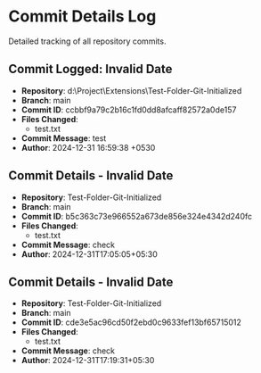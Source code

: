 # Commit Details Log

Detailed tracking of all repository commits.

## Commit Logged: Invalid Date
- **Repository**: d:\Project\Extensions\Test-Folder-Git-Initialized
- **Branch**: main
- **Commit ID**: ccbbf9a79c2b16c1fd0dd8afcaff82572a0de157
- **Files Changed**:
  - test.txt
- **Commit Message**: test
- **Author**: 2024-12-31 16:59:38 +0530 <akshit2941>

## Commit Details - Invalid Date
- **Repository**: Test-Folder-Git-Initialized
- **Branch**: main
- **Commit ID**: b5c363c73e966552a673de856e324e4342d240fc
- **Files Changed**:
  - test.txt
- **Commit Message**: check
- **Author**: 2024-12-31T17:05:05+05:30 <akshit2941>

## Commit Details - Invalid Date
- **Repository**: Test-Folder-Git-Initialized
- **Branch**: main
- **Commit ID**: cde3e5ac96cd50f2ebd0c9633fef13bf65715012
- **Files Changed**:
  - test.txt
- **Commit Message**: check
- **Author**: 2024-12-31T17:19:31+05:30 <akshit2941>

